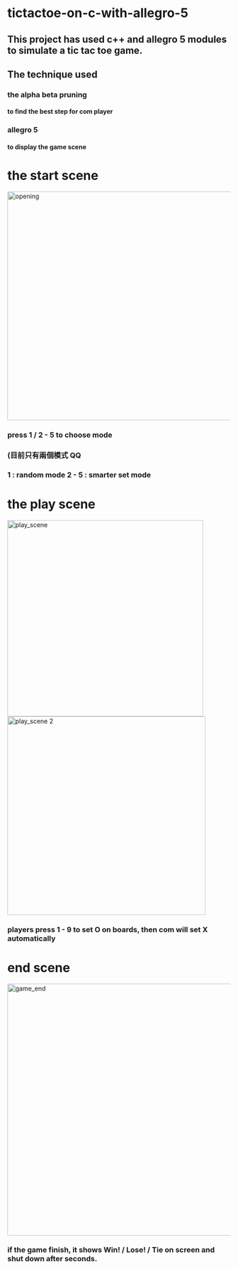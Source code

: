 # tictactoe-on-c-with-allegro-5

## This project has used c++ and allegro 5 modules to simulate a tic tac toe game.

## The technique used

### the alpha beta pruning 
#### to find the best step for com player

### allegro 5 
#### to display the game scene

# the start scene

<img width="515" alt="opening" src="https://user-images.githubusercontent.com/65432444/134102531-7507c1d5-aec3-48dc-9c1f-c0cd452fd181.PNG">

### press 1 / 2 - 5 to choose mode
### (目前只有兩個模式 QQ
### 1 : random mode 2 - 5 : smarter set mode

# the play scene

<img width="442" alt="play_scene" src="https://user-images.githubusercontent.com/65432444/134102702-9589d140-e288-4fce-9e20-7b1032ed3199.PNG">
<img width="447" alt="play_scene 2" src="https://user-images.githubusercontent.com/65432444/134103003-06828dfe-1e22-48b6-9d8e-6ee65cb114c1.PNG">

### players press 1 - 9 to set O on boards, then com will set X automatically

# end scene

<img width="567" alt="game_end" src="https://user-images.githubusercontent.com/65432444/134102787-afad4173-62b5-448e-85aa-fdaa00ce39d2.PNG">

### if the game finish, it shows Win! / Lose! / Tie on screen and shut down after seconds. 
